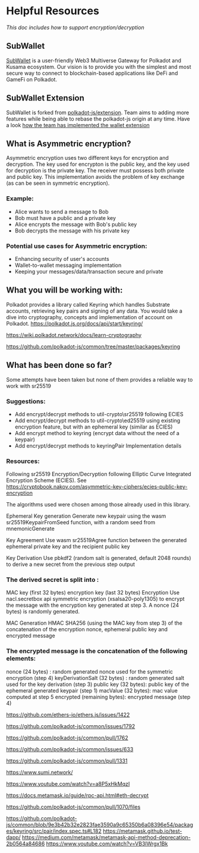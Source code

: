 # Helpful Resources
_This doc includes how to support encryption/decryption_

## SubWallet

[SubWallet](https://docs.subwallet.app/) is a user-friendly Web3 Multiverse Gateway for Polkadot and Kusama ecosystem. Our vision is to provide you with the simplest and most secure way to connect to blockchain-based applications like DeFi and GameFi on Polkadot.

## SubWallet Extension

SubWallet is forked from [polkadot-js/extension](https://github.com/polkadot-js/extension). Team aims to adding more features while being able to rebase the polkadot-js origin at any time. Have a look [how the team has implemented the wallet extension](https://github.com/Koniverse/SubWallet-Extension)

## What is Asymmetric encryption?
Asymmetric encryption uses two different keys for encryption and decryption. The key used for encrypton is the public key, and the key used for decryption is the private key. The receiver must possess both private and public key. This implementation avoids the problem of key exchange (as can be seen in symmetric encryption). 

### Example: 
- Alice wants to send a message to Bob
- Bob must have a public and a private key
- Alice encrypts the message with Bob's public key
- Bob decrypts the message with his private key

### Potential use cases for Asymmetric encryption:
- Enhancing security of user's accounts
- Wallet-to-wallet messaging implementation
- Keeping your messages/data/transaction secure and private

## What you will be working with:
Polkadot provides a library called Keyring which handles Substrate accounts, retrieving key pairs and signing of any data. You would take a dive into cryptography, concepts and implementation of account on Polkadot.
https://polkadot.js.org/docs/api/start/keyring/

https://wiki.polkadot.network/docs/learn-cryptography

https://github.com/polkadot-js/common/tree/master/packages/keyring

## What has been done so far?
Some attempts have been taken but none of them provides a reliable way to work with sr25519

### Suggestions:
- Add encrypt/decrypt methods to util-crypto\sr25519 following ECIES
- Add encrypt/decrypt methods to util-crypto\ed25519 using existing encryption feature, but with an ephemeral key (similar as ECIES)
- Add encrypt method to keyring (encrypt data without the need of a keypair)
- Add encrypt/decrypt methods to keyringPair Implementation details

### Resources:
Following sr25519 Encryption/Decryption following Elliptic Curve Integrated Encryption Scheme (ECIES). See https://cryptobook.nakov.com/asymmetric-key-ciphers/ecies-public-key-encryption

The algorithms used were chosen among those already used in this library.

Ephemeral Key generation Generate new keypair using the wasm sr25519KeypairFromSeed function, with a random seed from mnemonicGenerate

Key Agreement Use wasm sr25519Agree function between the generated ephemeral private key and the recipient public key

Key Derivation Use pbkdf2 (random salt is generated, default 2048 rounds) to derive a new secret from the previous step output

### The derived secret is split into :

MAC key (first 32 bytes)
encryption key (last 32 bytes)
Encryption Use nacl.secretbox api symmetric encryption (xsalsa20-poly1305) to encrypt the message with the encryption key generated at step 3. A nonce (24 bytes) is randomly generated.

MAC Generation HMAC SHA256 (using the MAC key from step 3) of the concatenation of the encryption nonce, ephemeral public key and encrypted message

### The encrypted message is the concatenation of the following elements:

nonce (24 bytes) : random generated nonce used for the symmetric encryption (step 4)
keyDerivationSalt (32 bytes) : random generated salt used for the key derivation (step 3)
public key (32 bytes): public key of the ephemeral generated keypair (step 1) macValue (32 bytes): mac value computed at step 5 encrypted (remaining bytes): encrypted message (step 4)

https://github.com/ethers-io/ethers.js/issues/1422

https://github.com/polkadot-js/common/issues/1792

https://github.com/polkadot-js/common/pull/1762

https://github.com/polkadot-js/common/issues/633

https://github.com/polkadot-js/common/pull/1331

https://www.sumi.network/

https://www.youtube.com/watch?v=a8P5xHkMqzI

https://docs.metamask.io/guide/rpc-api.html#eth-decrypt

https://github.com/polkadot-js/common/pull/1070/files

https://github.com/polkadot-js/common/blob/9e3b42b32e2823fae3590a9c65350b6a08396e54/packages/keyring/src/pair/index.spec.ts#L182
https://metamask.github.io/test-dapp/
https://medium.com/metamask/metamask-api-method-deprecation-2b0564a84686
https://www.youtube.com/watch?v=VB3IWrgx1Bk



